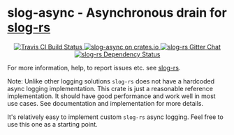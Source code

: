 # slog-async - Asynchronous drain for [slog-rs][slog-rs]

<p align="center">
  <a href="https://travis-ci.org/slog-rs/async">
      <img src="https://img.shields.io/travis/slog-rs/async/master.svg" alt="Travis CI Build Status">
  </a>

  <a href="https://crates.io/crates/slog-async">
      <img src="https://img.shields.io/crates/d/slog-async.svg" alt="slog-async on crates.io">
  </a>

  <a href="https://gitter.im/dpc/slog-async">
      <img src="https://img.shields.io/gitter/room/dpc/slog-rs.svg" alt="slog-rs Gitter Chat">
  </a>

  <a href="https://deps.rs/repo/github/slog-rs/async">
        <img src="https://deps.rs/repo/github/slog-rs/async/status.svg" alt="slog-rs Dependency Status">
  </a>
</p>

For more information, help, to report issues etc. see [slog-rs][slog-rs].

Note: Unlike other logging solutions `slog-rs` does not have a hardcoded async
logging implementation. This crate is just a reasonable reference
implementation. It should have good performance and work well in most use
cases. See documentation and implementation for more details.

It's relatively easy to implement custom `slog-rs` async logging. Feel free to
use this one as a starting point.

[slog-rs]: //github.com/slog-rs/slog
